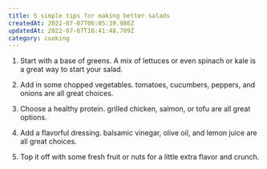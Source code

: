 ```yaml
---
title: 5 simple tips for making better salads
createdAt: 2022-07-07T06:05:39.986Z
updatedAt: 2022-07-07T16:41:48.709Z
category: cooking
---
```


1. Start with a base of greens. A mix of lettuces or even spinach or kale is a great way to start your salad.

2. Add in some chopped vegetables. tomatoes, cucumbers, peppers, and onions are all great choices.

3. Choose a healthy protein. grilled chicken, salmon, or tofu are all great options.

4. Add a flavorful dressing. balsamic vinegar, olive oil, and lemon juice are all great choices.

5. Top it off with some fresh fruit or nuts for a little extra flavor and crunch.
